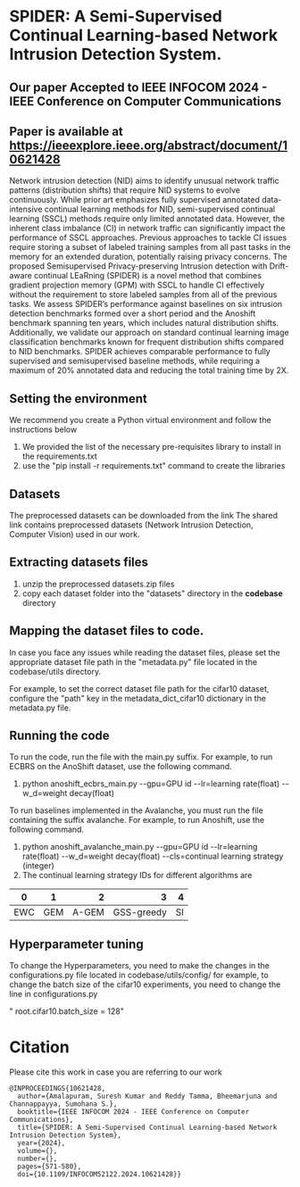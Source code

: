 # **SPIDER: A Semi-Supervised Continual Learning-based Network Intrusion Detection System**.
## Our paper Accepted to IEEE INFOCOM 2024 - IEEE Conference on Computer Communications
## Paper is available at https://ieeexplore.ieee.org/abstract/document/10621428

Network intrusion detection (NID) aims to identify unusual network traffic patterns (distribution shifts) that require NID systems to evolve continuously. While prior art emphasizes fully supervised annotated data-intensive continual learning methods for NID, semi-supervised continual learning (SSCL) methods require only limited annotated data. However, the inherent class imbalance (CI) in network traffic can significantly impact the performance of SSCL approaches. Previous approaches to tackle CI issues require storing a subset of labeled training samples from all past tasks in the memory for an extended duration, potentially raising privacy concerns. The proposed Semisupervised Privacy-preserving Intrusion detection with Drift-aware continual LEaRning (SPIDER) is a novel method that combines gradient projection memory (GPM) with SSCL to handle CI effectively without the requirement to store labeled samples from all of the previous tasks. We assess SPIDER’s performance against baselines on six intrusion detection benchmarks formed over a short period and the Anoshift benchmark spanning ten years, which includes natural distribution shifts. Additionally, we validate our approach on standard continual learning image classification benchmarks known for frequent distribution shifts compared to NID benchmarks. SPIDER achieves comparable performance to fully supervised and semisupervised baseline methods, while requiring a maximum of 20% annotated data and reducing the total training time by 2X.


## Setting the environment 

We recommend you create a  Python virtual environment and follow the instructions below
1. We provided the list of the necessary pre-requisites library to install in the requirements.txt
2. use  the "pip install -r requirements.txt" command to create the libraries

## Datasets
The preprocessed datasets can be downloaded from the link
The shared link contains preprocessed datasets (Network Intrusion Detection, Computer Vision) used in our work. 
## Extracting datasets files

1. unzip the preprocessed datasets.zip files
2. copy each dataset folder into the "datasets" directory in the **codebase** directory

##  Mapping the dataset files to code.
In case you face any issues while reading the dataset files, please set the appropriate dataset file path in the "metadata.py" file located in the codebase/utils directory.

For example, to set the correct dataset file path for the cifar10 dataset, configure the "path" key in  the metadata_dict_cifar10 dictionary in the metadata.py file.


## Running the code

To run the code, run the file with the main.py suffix. For example, to run ECBRS on the AnoShift dataset, use the following command.

1. python anoshift_ecbrs_main.py --gpu=GPU id --lr=learning rate(float) --w_d=weight decay(float)


To run baselines implemented in the Avalanche, you must run the file containing the suffix avalanche. For example, to run Anoshift, use the following command.

1. python anoshift_avalanche_main.py --gpu=GPU id --lr=learning rate(float) --w_d=weight decay(float) --cls=continual learning strategy (integer)
2. The continual learning strategy IDs for different algorithms are

| 0             | 1           | 2  |   3  | 4  |
| ------------- |:-------------:| -----:|-----:|-----:|
| EWC| GEM| A-GEM | GSS-greedy  | SI |


    
 ## Hyperparameter tuning

 To change the Hyperparameters, you need to make the changes in the configurations.py file located in codebase/utils/config/
 for example, to change the batch size of the cifar10 experiments, you need to change the line in configurations.py 

" root.cifar10.batch_size = 128"  




# Citation
Please cite this work in case you are referring to our work
```
@INPROCEEDINGS{10621428,
  author={Amalapuram, Suresh Kumar and Reddy Tamma, Bheemarjuna and Channappayya, Sumohana S.},
  booktitle={IEEE INFOCOM 2024 - IEEE Conference on Computer Communications}, 
  title={SPIDER: A Semi-Supervised Continual Learning-based Network Intrusion Detection System}, 
  year={2024},
  volume={},
  number={},
  pages={571-580},  
  doi={10.1109/INFOCOM52122.2024.10621428}}

```


